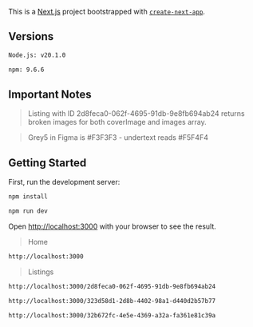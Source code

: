 This is a [Next.js](https://nextjs.org/) project bootstrapped with [`create-next-app`](https://github.com/vercel/next.js/tree/canary/packages/create-next-app).

## Versions

```bash
Node.js: v20.1.0
```

```bash
npm: 9.6.6
```

## Important Notes

> Listing with ID 2d8feca0-062f-4695-91db-9e8fb694ab24 returns broken images for both coverImage and images array.

> Grey5 in Figma is #F3F3F3 - undertext reads #F5F4F4

## Getting Started

First, run the development server:

```bash
npm install
```

```bash
npm run dev
```

Open [http://localhost:3000](http://localhost:3000) with your browser to see the result.

> Home

```bash
http://localhost:3000
```

> Listings

```bash
http://localhost:3000/2d8feca0-062f-4695-91db-9e8fb694ab24
```

```bash
http://localhost:3000/323d58d1-2d8b-4402-98a1-d440d2b57b77
```

```bash
http://localhost:3000/32b672fc-4e5e-4369-a32a-fa361e81c39a
```
